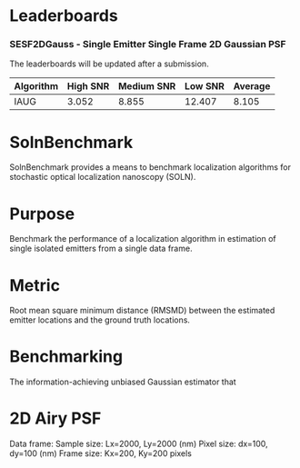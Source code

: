 # Leaderboards
### SESF2DGauss - Single Emitter Single Frame 2D Gaussian PSF ###
The leaderboards will be updated after a submission. 

|Algorithm|High SNR|Medium SNR|Low SNR|Average|
|---------|--------|----------|-------|-------|
|IAUG     |3.052   |8.855     |12.407 |8.105  |


# SolnBenchmark
SolnBenchmark provides a means to benchmark localization algorithms for stochastic optical localization nanoscopy (SOLN). 


# Purpose
Benchmark the performance of a localization algorithm in estimation of single isolated emitters from a single data frame. 

# Metric
Root mean square minimum distance (RMSMD) between the estimated emitter locations and the ground truth locations. 

# Benchmarking 
The information-achieving unbiased Gaussian estimator that 

# 2D Airy PSF

Data frame:
Sample size: Lx=2000, Ly=2000 (nm)
Pixel size: dx=100, dy=100 (nm)
Frame size: Kx=200, Ky=200 pixels
